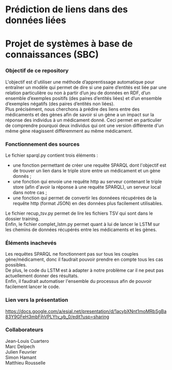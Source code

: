 # Prédiction de liens dans des données liées
# Projet de systèmes à base de connaissances (SBC)

### Objectif de ce repository

L'objectif est d'utiliser une méthode d’apprentissage automatique pour entraîner un modèle qui permet de dire si une paire d’entités est liée par une relation particulière ou non à partir d’un jeu de données en RDF, d’un ensemble d’exemples positifs (des paires d’entités liées) et d’un ensemble d’exemples négatifs (des paires d’entités non liées).  
Plus précisément, nous cherchons à prédire des liens entre des médicaments et des gènes afin de savoir si un gène a un impact sur la réponse des individus à un médicament donné. Ceci permet en particulier de comprendre pourquoi deux individus qui ont une version différente d'un même gène réagissent différemment au même médicament.

### Fonctionnement des sources

Le fichier sparql.py contient trois éléments :  
* une fonction permettant de créer une requête SPARQL dont l'objectif est de trouver un lien dans le triple store entre un médicament et un gène donnés ;  
* une fonction qui envoie une requête http au serveur contenant le triple store (afin d'avoir la réponse à une requête SPARQL), un serveur local dans notre cas ;  
* une fonction qui permet de convertir les donnéees récupérées de la requête http (format JSON) en des données plus facilement utilisables.  

Le fichier recup_tsv.py permet de lire les fichiers TSV qui sont dans le dossier training.  
Enfin, le fichier complet_lstm.py permet quant à lui de lancer le LSTM sur les chemins de données récupérés entre les médicaments et les gènes.  

### Éléments inachevés

Les requêtes SPARQL ne fonctionnent pas sur tous les couples gène/médicament, donc il faudrait pouvoir prendre en compte tous les cas possibles.  
De plus, le code du LSTM est à adapter à notre problème car il ne peut pas actuellement donner des résultats.   
Enfin, il faudrait automatiser l'ensemble du processus afin de pouvoir facilement lancer le code.

### Lien vers la présentation

https://docs.google.com/a/esial.net/presentation/d/1acybXNnt1moMRbSgBa83Y9GFeH3mbFjhVPLYtv_yb_0/edit?usp=sharing

### Collaborateurs

Jean-Louis Cuartero  
Marc Delpech  
Julien Feuvrier  
Simon Hamant  
Matthieu Rousselle  

